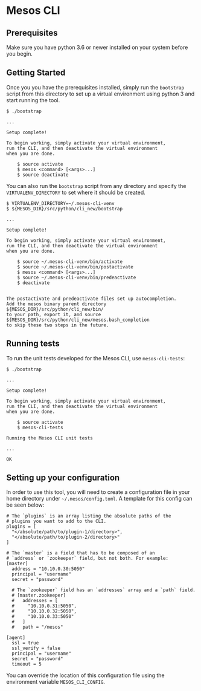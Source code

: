 # Mesos CLI

## Prerequisites

Make sure you have python 3.6 or newer installed
on your system before you begin.

## Getting Started

Once you you have the prerequisites installed, simply run the
`bootstrap` script from this directory to set up a virtual
environment using python 3 and start running the tool.

```
$ ./bootstrap

...

Setup complete!

To begin working, simply activate your virtual environment,
run the CLI, and then deactivate the virtual environment
when you are done.

    $ source activate
    $ mesos <command> [<args>...]
    $ source deactivate
```

You can also run the `bootstrap` script from any directory
and specify the `VIRTUALENV_DIRECTORY` to set where it
should be created.

```
$ VIRTUALENV_DIRECTORY=~/.mesos-cli-venv
$ ${MESOS_DIR}/src/python/cli_new/bootstrap

...

Setup complete!

To begin working, simply activate your virtual environment,
run the CLI, and then deactivate the virtual environment
when you are done.

    $ source ~/.mesos-cli-venv/bin/activate
    $ source ~/.mesos-cli-venv/bin/postactivate
    $ mesos <command> [<args>...]
    $ source ~/.mesos-cli-venv/bin/predeactivate
    $ deactivate


The postactivate and predeactivate files set up autocompletion.
Add the mesos binary parent directory
${MESOS_DIR}/src/python/cli_new/bin/
to your path, export it, and source
${MESOS_DIR}/src/python/cli_new/mesos.bash_completion
to skip these two steps in the future.
```

## Running tests

To run the unit tests developed for the Mesos CLI, use
`mesos-cli-tests`:

```
$ ./bootstrap

...

Setup complete!

To begin working, simply activate your virtual environment,
run the CLI, and then deactivate the virtual environment
when you are done.

    $ source activate
    $ mesos-cli-tests

Running the Mesos CLI unit tests

...

OK
```


## Setting up your configuration

In order to use this tool, you will need to create a
configuration file in your home directory under
`~/.mesos/config.toml`. A template for this config can be
seen below:

```
# The `plugins` is an array listing the absolute paths of the
# plugins you want to add to the CLI.
plugins = [
  "</absolute/path/to/plugin-1/directory>",
  "</absolute/path/to/plugin-2/directory>"
]

# The `master` is a field that has to be composed of an
# `address` or `zookeeper` field, but not both. For example:
[master]
  address = "10.10.0.30:5050"
  principal = "username"
  secret = "password"

  # The `zookeeper` field has an `addresses` array and a `path` field.
  # [master.zookeeper]
  #   addresses = [
  #     "10.10.0.31:5050",
  #     "10.10.0.32:5050",
  #     "10.10.0.33:5050"
  #   ]
  #   path = "/mesos"

[agent]
  ssl = true
  ssl_verify = false
  principal = "username"
  secret = "password"
  timeout = 5
```

You can override the location of this configuration file using
the environment variable `MESOS_CLI_CONFIG`.
